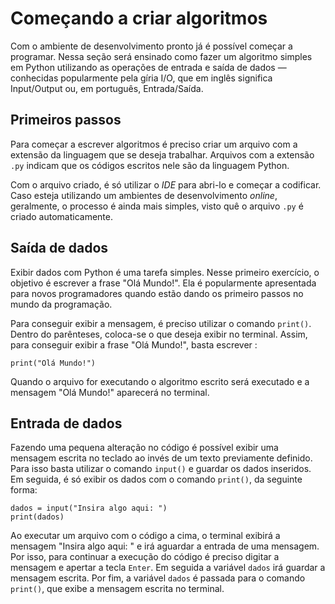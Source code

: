 
# Começando a criar algoritmos 

Com o ambiente de desenvolvimento pronto já é possível começar a programar. Nessa seção será ensinado como fazer um algoritmo simples em Python utilizando as operações de entrada e saída de dados — conhecidas popularmente pela gíria I/O, que em inglês significa Input/Output ou, em português, Entrada/Saída. 

## Primeiros passos 

Para começar a escrever algoritmos é preciso criar um arquivo com a extensão da linguagem que se deseja trabalhar. Arquivos com a extensão `.py` indicam que os códigos escritos nele são da linguagem Python. 

Com o arquivo criado, é só utilizar o *IDE* para abri-lo e começar a codificar. Caso esteja utilizando um ambientes  de desenvolvimento *online*, geralmente, o processo é ainda mais simples, visto quê o arquivo `.py` é criado automaticamente. 

## Saída de dados

Exibir dados com Python é uma tarefa simples. Nesse primeiro exercício, o objetivo é escrever a frase "Olá Mundo!". Ela é popularmente apresentada para novos programadores quando estão dando os primeiro passos no mundo da programação.

Para conseguir exibir a mensagem, é preciso utilizar o comando `print()`. Dentro do parênteses, coloca-se o que deseja exibir no terminal. Assim, para conseguir exibir a frase  "Olá Mundo!", basta escrever :
```
print("Olá Mundo!")
``` 
Quando o arquivo for executando o algoritmo escrito será executado e a mensagem  "Olá Mundo!" aparecerá no terminal. 

## Entrada de dados

Fazendo uma pequena alteração no código é possível exibir uma mensagem escrita no teclado ao invés de um texto previamente definido. Para isso basta utilizar o comando `input()` e guardar os dados inseridos. Em seguida, é só exibir os dados com o comando `print()`, da seguinte forma:
```
dados = input("Insira algo aqui: ")
print(dados)
```
Ao executar um arquivo com o código a cima, o terminal exibirá a mensagem "Insira algo aqui: " e irá aguardar a entrada de uma mensagem. Por isso, para continuar a execução do código é preciso digitar a mensagem e apertar a tecla `Enter`. Em seguida a variável `dados`  irá guardar a mensagem escrita. Por fim, a variável `dados` é passada para o comando `print()`, que exibe a mensagem escrita no terminal.
